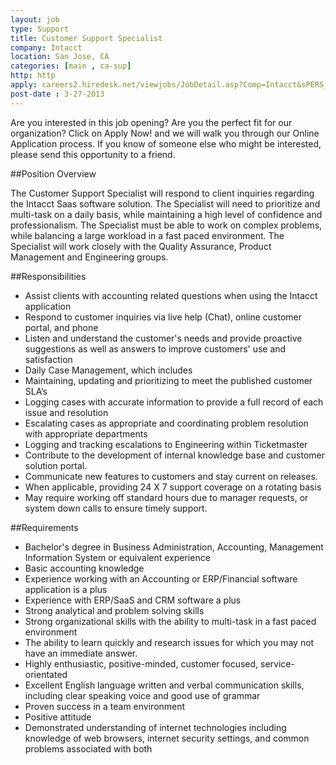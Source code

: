 ```yaml
---
layout: job
type: Support
title: Customer Support Specialist
company: Intacct
location: San Jose, CA
categories: [main , ca-sup]
http: http
apply: careers2.hiredesk.net/viewjobs/JobDetail.asp?Comp=Intacct&sPERS_ID=&TP_ID=1&JB_ID=&PROJ_ID=%7B03CC8E3E-1C2A-4E93-80FD-7F7A3E83C369%7D&LAN=en-US&BackUrl=ViewJobs/Default.asp
post-date : 3-27-2013
---
```


Are you interested in this job opening? Are you the perfect fit for our organization? Click on Apply Now! and we will walk you through our Online Application process. If you know of someone else who might be interested, please send this opportunity to a friend.

##Position Overview 	

The Customer Support Specialist will respond to client inquiries regarding the Intacct Saas software solution. The Specialist will need to prioritize and multi-task on a daily basis, while maintaining a high level of confidence and professionalism. The Specialist must be able to work on complex problems, while balancing a large workload in a fast paced environment. The Specialist will work closely with the Quality Assurance, Product Management and Engineering groups.

##Responsibilities 	

* Assist clients with accounting related questions when using the Intacct application
* Respond to customer inquiries via live help (Chat), online customer portal, and phone
* Listen and understand the customer's needs and provide proactive suggestions as well as answers to improve customers' use and satisfaction
* Daily Case Management, which includes
* Maintaining, updating and prioritizing to meet the published customer SLA’s
* Logging cases with accurate information to provide a full record of each issue and resolution
* Escalating cases as appropriate and coordinating problem resolution with appropriate departments
* Logging and tracking escalations to Engineering within Ticketmaster
* Contribute to the development of internal knowledge base and customer solution portal.
* Communicate new features to customers and stay current on releases.
* When applicable, providing 24 X 7 support coverage on a rotating basis
* May require working off standard hours due to manager requests, or system down calls to ensure timely support.

##Requirements 	

* Bachelor's degree in Business Administration, Accounting, Management Information System or equivalent experience
* Basic accounting knowledge
* Experience working with an Accounting or ERP/Financial software application is a plus
* Experience with ERP/SaaS and CRM software a plus
* Strong analytical and problem solving skills
* Strong organizational skills with the ability to multi-task in a fast paced environment
* The ability to learn quickly and research issues for which you may not have an immediate answer.
* Highly enthusiastic, positive-minded, customer focused, service-orientated
* Excellent English language written and verbal communication skills, including clear speaking voice and good use of grammar
* Proven success in a team environment
* Positive attitude
* Demonstrated understanding of internet technologies including knowledge of web browsers, internet security settings, and common problems associated with both
